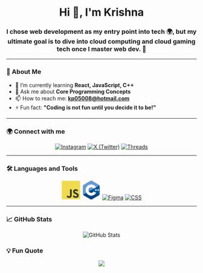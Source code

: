 <h1 align="center">Hi 👋, I'm Krishna</h1>
<h3 align="center">I chose web development as my entry point into tech 🌍, but my ultimate goal is to dive into cloud computing and cloud gaming tech once I master web dev. 🚀</h3>

---

### 🚀 About Me
- 🌱 I’m currently learning **React, JavaScript, C++**
- 💬 Ask me about **Core Programming Concepts**
- 📫 How to reach me: **[kp05008@hotmail.com](mailto:kp05008@hotmail.com)**
- ⚡ Fun fact: **"Coding is not fun until you decide it to be!"**

---

### 🌍 Connect with me
<p align="center">
  <a href="https://instagram.com/mein.krishna.hu" target="_blank"><img src="https://raw.githubusercontent.com/rahuldkjain/github-profile-readme-generator/master/src/images/icons/Social/instagram.svg" alt="Instagram" width="40"/></a>
  <a href="https://x.com/mein_krishna_hu" target="_blank"><img src="https://img.freepik.com/free-vector/new-2023-twitter-logo-x-icon-design_1017-45418.jpg?size=626&ext=jpg" alt="X (Twitter)" width="40"/></a>
  <a href="https://www.threads.net/@mein.krishna.hu?xmt=AQGzEAzoFsrEsdLgwrYMHIC2joUbIsHkZAquSH_dZQ3q1F8" target="_blank"><img src="https://cdn.worldvectorlogo.com/logos/threads.svg" alt="Threads" width="40"/></a>
</p>

---

### 🛠️ Languages and Tools
<p align="center">
  <a href="https://developer.mozilla.org/en-US/docs/Web/JavaScript" target="_blank"><img src="https://raw.githubusercontent.com/devicons/devicon/master/icons/javascript/javascript-original.svg" alt="JavaScript" width="50" height="50"/></a>
  <a href="https://cplusplus.com/" target="_blank"><img src="https://raw.githubusercontent.com/devicons/devicon/master/icons/cplusplus/cplusplus-original.svg" alt="C++" width="50" height="50"/></a>
  <a href="https://www.figma.com/" target="_blank"><img src="https://upload.wikimedia.org/wikipedia/commons/3/33/Figma-logo.svg" alt="Figma" width="50" height="50"/></a>
  <a href="[https://www.css.com/](https://developer.mozilla.org/en-US/docs/Web/CSS)" target="_blank"><img src="https://cdn-icons-png.flaticon.com/512/732/732190.png" alt="CSS" width="50" height="50"/></a>
 
</p>

---

### 📈 GitHub Stats
<p align="center">
  <img src="https://github-readme-stats.vercel.app/api?username=krishna&show_icons=true&theme=radical" alt="GitHub Stats"/>
</p>


### 💡 Fun Quote
<p align="center">
  <img src="https://readme-typing-svg.herokuapp.com?color=%23F7A41D&size=22&center=true&vCenter=true&width=500&height=50&lines=Keep+coding+and+complain+less!" />
</p>
